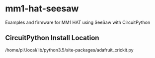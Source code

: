 # mm1-hat-seesaw
Examples and firmware for MM1 HAT using SeeSaw with CircuitPython


## CircuitPython Install Location
/home/pi/.local/lib/python3.5/site-packages/adafruit_crickit.py
